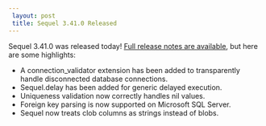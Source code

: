 ```yaml
---
 layout: post
 title: Sequel 3.41.0 Released
---
```


Sequel 3.41.0 was released today!  <a href="http://sequel.jeremyevans.net/rdoc/files/doc/release_notes/3_41_0_txt.html">Full release notes are available</a>, but here are some highlights:

* A connection_validator extension has been added to transparently handle disconnected database connections.
* Sequel.delay has been added for generic delayed execution.
* Uniqueness validation now correctly handles nil values.
* Foreign key parsing is now supported on Microsoft SQL Server.
* Sequel now treats clob columns as strings instead of blobs.
